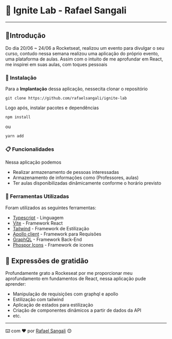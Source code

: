 # 🚀 Ignite Lab - Rafael Sangali
---
## 📌Introdução

Do dia 20/06 ~ 24/06 a Rocketseat, realizou um evento para divulgar o seu curso, contudo nessa semana realizou uma aplicação do próprio evento, uma plataforma de aulas. Assim com o intuito de me aprofundar em React, me inspirei em suas aulas, com toques pessoais

### 🔧 Instalação

Para a **Implantação** dessa aplicação, nessecita clonar o repositório
```
git clone https://github.com/rafaelsangali/ignite-lab
```
Logo após, instalar pacotes e dependências
```
npm install
```
ou
```
yarn add
```

### 📋 Funcionalidades

Nessa aplicação podemos

* Realizar armazenamento de pessoas interessadas
* Armazenamento de informações como (Professores, aulas)
* Ter aulas disponibilizadas dinâmicamente conforme o horário previsto


### 🔧 Ferramentas Utilizadas

Foram utilizados as seguintes ferramentas:

* [Typescript](https://www.typescriptlang.org/) - Linguagem
* [Vite](https://vitejs.dev/) - Framework React
* [Tailwind](https://tailwindcss.com/) - Framework de Estilização
* [Apollo client](https://www.apollographql.com/docs/react/) - Framework para Requisões
* [GraphQL](https://graphql.org/) - Framework Back-End
* [Phospor Icons](https://phosphoricons.com/) - Framework de icones


## 🎁 Expressões de gratidão

 Profundamente grato a Rockeseat por me proporcionar meu aprofundamento em fundamentos de React, nessa aplicação pude aprender:
* Manipulação de requisições com graphql e apollo
* Estilização com tailwind
* Aplicação de estados para estilização 
* Criação de componentes dinâmicos a partir de dados da API
* etc.


---
⌨️ com ❤️ por [Rafael Sangali](https://github.com/rafaelsangali) 😊